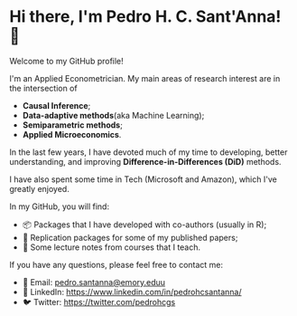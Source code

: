 # Hi there, I'm Pedro H. C. Sant'Anna! 👋

Welcome to my GitHub profile! 

I'm an Applied Econometrician. My main areas of research interest are in the intersection of
- **Causal Inference**;
- **Data-adaptive methods**(aka Machine Learning);
- **Semiparametric methods**;
- **Applied Microeconomics**.


In the last few years, I have devoted much of my time to developing, better understanding, and improving **Difference-in-Differences (DiD)** methods.

I have also spent some time in Tech (Microsoft and Amazon), which I've greatly enjoyed.


In my GitHub, you will find: 
- 📦  Packages that I have developed with co-authors (usually in R);
- 💾  Replication packages for some of my published papers;
- 📝  Some lecture notes from courses that I teach.


If you have any questions, please feel free to contact me:

- 📧 Email: pedro.santanna@emory.eduu
- 💼 LinkedIn: https://www.linkedin.com/in/pedrohcsantanna/
- 🐦 Twitter: https://twitter.com/pedrohcgs

